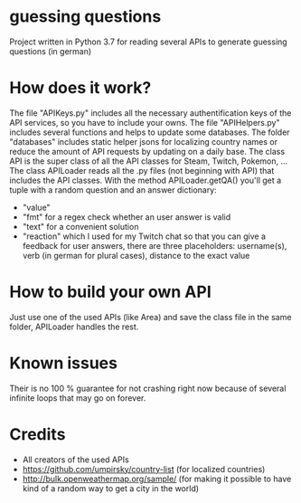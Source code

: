 # guessing questions
Project written in Python 3.7 for reading several APIs to generate guessing questions (in german)
# How does it work?
The file "APIKeys.py" includes all the necessary authentification keys of the API services, so you have to include your owns.
The file "APIHelpers.py" includes several functions and helps to update some databases.
The folder "databases" includes static helper jsons for localizing country names or reduce the amount of API requests by updating on a daily base.
The class API is the super class of all the API classes for Steam, Twitch, Pokemon, ...
The class APILoader reads all the .py files (not beginning with API) that includes the API classes. With the method APILoader.getQA() you'll get a tuple with a random question and an answer dictionary:
  - "value"
  - "fmt" for a regex check whether an user answer is valid
  - "text" for a convenient solution
  - "reaction" which I used for my Twitch chat so that you can give a feedback for user answers, there are three placeholders: username(s), verb (in german for plural cases), distance to the exact value
# How to build your own API
Just use one of the used APIs (like Area) and save the class file in the same folder, APILoader handles the rest.
# Known issues
Their is no 100 % guarantee for not crashing right now because of several infinite loops that may go on forever.
# Credits
- All creators of the used APIs
- https://github.com/umpirsky/country-list (for localized countries)
- http://bulk.openweathermap.org/sample/ (for making it possible to have kind of a random way to get a city in the world)
